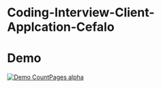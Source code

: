 # Coding-Interview-Client-Applcation-Cefalo

# Demo 
[![Demo CountPages alpha](https://drive.google.com/file/d/1XXRSX7zCXsuz_dHYV-YNKr5kKBYTOz47/view?usp=sharing)](https://drive.google.com/file/d/1XXRSX7zCXsuz_dHYV-YNKr5kKBYTOz47/view?usp=sharing)
